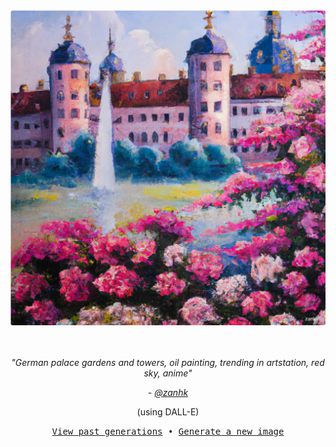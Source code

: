 
<div align="center">
  <a href="https://zank.it" target="_blank"><img src="https://raw.githubusercontent.com/zanhk/zanhk/main/images/110.png" width="1024px"></a>
  <br>
  <br>
  <br>
  <p class="has-text-grey"><i>"German palace gardens and towers, oil painting, trending in artstation, red sky, anime"</i></p>
  <p class="has-text-grey"><i>- <a href="https://github.com/zanhk" target="_blank">@zanhk</a></i></p>(using DALL-E)</p>
  <p><samp><a href="https://github.com/zanhk/zanhk/tree/main/images">View past generations</a>  •  <a href="https://github.com/zanhk/zanhk/discussions/new?category=prompt">Generate a new image</a></samp></p>
</div>